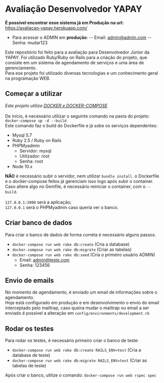 # Avaliação Desenvolvedor YAPAY 
**É possível encontrar esse sistema já em Produção na url:** https://avaliacao-yapay.herokuapp.com/
- Para acessar o ADMIN em **produção**: 
-- Email: admin@admin.com
-- Senha: mudar123

Este repositório foi feito para a avaliação para Desenvolvedor Júnior da YAPAY.
Foi utilizado Ruby/Ruby on Rails para a criação do projeto, que consiste em
um sistema de agendamento de serviços e uma área de gerenciamento.<br>
Para ese projeto foi utilizado diversas tecnologias e um conhecimento geral
na programação WEB.

## Começar a utilizar

<i>Este projeto utiliza <a href="https://www.docker.com/">DOCKER e DOCKER-COMPOSE</a></i> <br><br>
De início, é necessário utilizar o seguinte comando na pasta do projeto: <br>
`docker-compose up -d --build` <br>
Este comando faz o build do Dockerfile e já sobe os serviços dependentes:
- Mysql 5.7
- Ruby 2.5 / Ruby on Rails
- PHPMyadmin
    - Servidor: mysql
    - Utilizador: root
    - Senha: root
- Node 10.x

**NÃO** é necessário subir o servidor, nem utilizar `bundle install`. o Dockerfile e
o docker-compose feitos já gerenciam isso logo após subir o container. <br>
Caso altere algo no Gemfile, é necessário reiniciar o container, com o `--build`. <br><br>
`127.0.0.1:3000` será a aplicação; <br>
`127.0.0.1` será o PHPMyadmin caso queria ver o banco.

## Criar banco de dados
Para criar o banco de dados de forma correta é necessário alguns passos.
- `docker-compose run web rake db:create` (Cria a database)
- `docker-compose run web rake db:migrate` (Criar as tabelas)
- `docker-compose run web rake db:seed` (Cria o primeiro usuário ADMIN)
    - Email: admin@teste.com
    - Senha: 123456

## Envio de emails
No momento de agendamento, é enviado um email de informações sobre o agendamento. <br>
Hoje está configurado em produção e em desenvolvimento o envio do email interceptado
pelo mailtrap, caso queira mudar o mailtrap ou email a ser enviado é possível a
alteração em `config/environments/development.rb`


## Rodar os testes
Para rodar os testes, é necessário primeiro criar o banco de teste:
- `docker-compose run web rake db:create RAILS_ENV=test` (Cria a database de teste)
- `docker-compose run web rake db:migrate RAILS_ENV=test` (Criar as tabelas de teste)

Após criar o banco, utilize o comando:
`docker-compose run web rspec spec`
